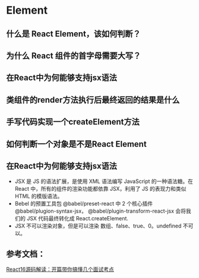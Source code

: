 # Element

## 什么是 React Element，该如何判断？
## 为什么 React 组件的首字母需要大写？
## 在React中为何能够支持jsx语法
## 类组件的render方法执行后最终返回的结果是什么
## 手写代码实现一个createElement方法
## 如何判断一个对象是不是React Element


## 在React中为何能够支持jsx语法
  * JSX 是 JS 的语法扩展，是使用 XML 语法编写 JavaScript 的一种语法糖。在 React 中，所有的组件的渲染功能都依靠 JSX，利用了 JS 的表现力和类似 HTML 的模版语法。
  * Bebel 的预置工具包 @babel/preset-react 中 2 个核心插件 @babel/plugion-syntax-jsx， @babel/plugin-transform-react-jsx 会将我们的 JSX 代码最终转化成 React.createElement.
  * JSX 不可以渲染对象，但是可以渲染 数组、false、true、0。undefined 不可以。

## 参考文档：
[React16源码解读：开篇带你搞懂几个面试考点](https://juejin.im/post/5dff334851882579dc6f8167)